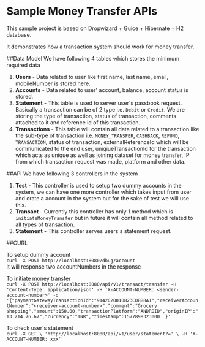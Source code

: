 # Sample Money Transfer APIs

This sample project is based on Dropwizard + Guice + Hibernate + H2 database.

It demonstrates how a transaction system should work for money transfer. 

##Data Model
We have following 4 tables which stores the minimum required data
1) **Users** - Data related to user like first name, last name, email, mobileNumber is stored here.
2) **Accounts** - Data related to user' account, balance, account status is stored.
3) **Statement** - This table is used to server user's passbook request. Basically a transaction can be of 2 type i.e. `Debit` or `Credit`. We are storing the type of transaction, status of transaction, comments attached to it and reference id of this transaction.
4) **Transactions** - This table will contain all data related to a transaction like the sub-type of transaction i.e. `MONEY_TRANSFER`, `CASHBACK`, `REFUND`, `TRANSACTION`, status of transaction, externalReferenceId which will be communicated to the end user, uniqiueTransactionId for the transaction which acts as unique as well as joining dataset for money transfer, IP from which transaction request was made, platform and other data.

##API
We have following 3 controllers in the system
1) **Test** - This controller is used to setup two dummy accounts in the system, we can have one more controller which takes input from user and crate a account in the system but for the sake of test we will use this.
2) **Transact** - Currently this controller has only 1 method which is `initiateMoneyTransfer` but in future it will contain all method related to all types of transaction.
3) **Statement** - This controller serves users's statement request.

##CURL

To setup dummy account<br>
`curl -X POST http://localhost:8080/dbug/account`
<br>It will response two accountNumbers in the response

To initiate money transfer<br>
 `curl -X POST http://localhost:8080/api/v1/transact/transfer -H 'Content-Type: application/json' -H 'X-ACCOUNT-NUMBER: <sender-account-number>' -d '{"paymentGatewayTransactionId":"9142020010823CDBBBA1","receiverAccountNumber":"<receiver-account-number>","comment":"Grocery shopping","amount":150.00,"transactionPlatform":"ANDROID","originIP":"13.214.76.67","currency":"INR","timestamp":1577898323000  }'`
 
 To check user's statement<br>
 `curl -X GET \
    'http://localhost:8080/api/v1/user/statement?=' \
    -H 'X-ACCOUNT-NUMBER: xxx' `
    

 